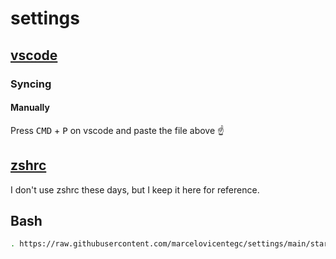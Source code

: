 # settings

## [vscode](./vscode)

### Syncing

#### Manually

<p>Press <kbd>CMD</kbd> + <kbd>P</kbd> on vscode and paste the file above ☝️

## [zshrc](./.zshrc)

I don't use zshrc these days, but I keep it here for reference.

## Bash

```sh
. https://raw.githubusercontent.com/marcelovicentegc/settings/main/start_bashrc.sh
```
